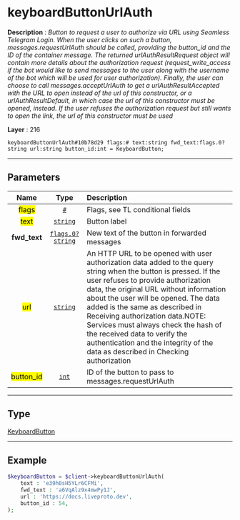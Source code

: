 # keyboardButtonUrlAuth

**Description** : *Button to request a user to authorize via URL using Seamless Telegram Login\. When the user clicks on such a button, messages\.requestUrlAuth should be called, providing the button\_id and the ID of the container message\. The returned urlAuthResultRequest object will contain more details about the authorization request \(request\_write\_access if the bot would like to send messages to the user along with the username of the bot which will be used for user authorization\)\. Finally, the user can choose to call messages\.acceptUrlAuth to get a urlAuthResultAccepted with the URL to open instead of the url of this constructor, or a urlAuthResultDefault, in which case the url of this constructor must be opened, instead\. If the user refuses the authorization request but still wants to open the link, the url of this constructor must be used*

**Layer** : 216

```tl
keyboardButtonUrlAuth#10b78d29 flags:# text:string fwd_text:flags.0?string url:string button_id:int = KeyboardButton;
```

---

## Parameters

| Name | Type | Description |
| :---: | :---: | :--- |
| <mark>flags</mark> | [`#`](type/#) | Flags, see TL conditional fields |
| <mark>text</mark> | [`string`](type/string) | Button label |
| **fwd_text** | [`flags.0?string`](type/string) | New text of the button in forwarded messages |
| <mark>url</mark> | [`string`](type/string) | An HTTP URL to be opened with user authorization data added to the query string when the button is pressed. If the user refuses to provide authorization data, the original URL without information about the user will be opened. The data added is the same as described in Receiving authorization data.NOTE: Services must always check the hash of the received data to verify the authentication and the integrity of the data as described in Checking authorization |
| <mark>button_id</mark> | [`int`](type/int) | ID of the button to pass to messages.requestUrlAuth |

---

## Type

[KeyboardButton](type/KeyboardButton)

---

## Example

```php
$keyboardButton = $client->keyboardButtonUrlAuth(
	text : 'e39h0sH5YLr6CFMi',
	fwd_text : 'a6VqAlz9x4mwPy1J',
	url : 'https://docs.liveproto.dev',
	button_id : 54,
);
```